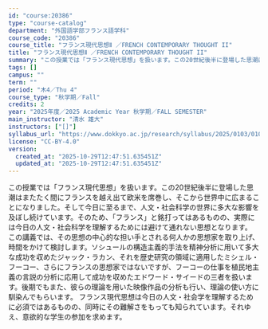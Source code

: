 ```yaml
---
id: "course:20386"
type: "course-catalog"
department: "外国語学部フランス語学科"
course_code: "20386"
course_title: "フランス現代思想Ⅱ ／FRENCH CONTEMPORARY THOUGHT II"
title: "フランス現代思想Ⅱ ／FRENCH CONTEMPORARY THOUGHT II"
summary: "この授業では「フランス現代思想」を扱います。この20世紀後半に登場した思潮はまたたく間にフランスを越え出て欧米を席巻し、そこから世界中に広まることになりました。そして今日に至るまで、人文・社会科学の世界に多大な影響を及ぼし続けています。その…"
tags: []
campus: ""
term: ""
period: "木4／Thu 4"
course_type: "秋学期／Fall"
credits: 2
year: "2025年度／2025 Academic Year 秋学期／FALL SEMESTER"
main_instructor: "清水 雄大"
instructors: ["[]"]
syllabus_url: "https://www.dokkyo.ac.jp/research/syllabus/2025/0103/0103_20386_ja_JP.html"
license: "CC-BY-4.0"
version:
  created_at: "2025-10-29T12:47:51.635451Z"
  updated_at: "2025-10-29T12:47:51.635451Z"
---
```

この授業では「フランス現代思想」を扱います。この20世紀後半に登場した思潮はまたたく間にフランスを越え出て欧米を席巻し、そこから世界中に広まることになりました。そして今日に至るまで、人文・社会科学の世界に多大な影響を及ぼし続けています。そのため、「フランス」と銘打ってはあるものの、実際には今日の人文・社会科学を理解するためには避けて通れない思想となります。 この講義では、その思想の中心的な担い手とされる何人かの思想家を取り上げ、時間をかけて検討します。ソシュールの構造主義的手法を精神分析に用いて多大な成功を収めたジャック・ラカン、それを歴史研究の領域に適用したミシェル・フーコー、さらにフランスの思想家ではないですが、フーコーの仕事を植民地主義の言説の分析に応用して成功を収めたエドワード・サイードの三者を扱います。後期でもまた、彼らの理論を用いた映像作品の分析も行い、理論の使い方に馴染んでもらいます。 フランス現代思想は今日の人文・社会学を理解するために必須ではあるものの、同時にその難解さをもっても知られています。それゆえ、意欲的な学生の参加を求めます。

